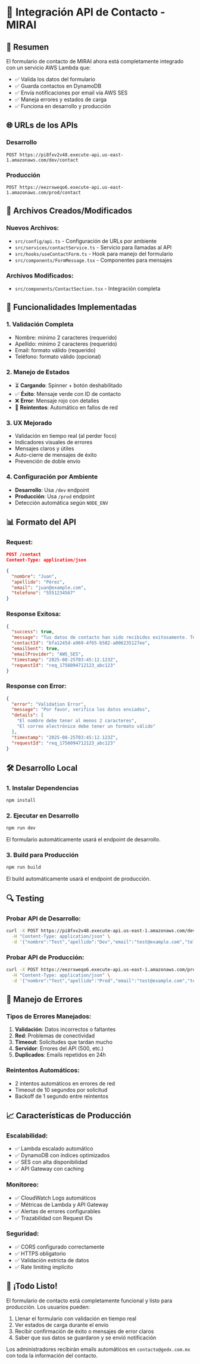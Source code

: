 # 📧 Integración API de Contacto - MIRAI

## 🎯 **Resumen**

El formulario de contacto de MIRAI ahora está completamente integrado con un servicio AWS Lambda que:

- ✅ Valida los datos del formulario
- ✅ Guarda contactos en DynamoDB
- ✅ Envía notificaciones por email vía AWS SES
- ✅ Maneja errores y estados de carga
- ✅ Funciona en desarrollo y producción

## 🌐 **URLs de los APIs**

### Desarrollo
```
POST https://pi8fxv2v48.execute-api.us-east-1.amazonaws.com/dev/contact
```

### Producción
```
POST https://eezrxweqo6.execute-api.us-east-1.amazonaws.com/prod/contact
```

## 📁 **Archivos Creados/Modificados**

### Nuevos Archivos:
- `src/config/api.ts` - Configuración de URLs por ambiente
- `src/services/contactService.ts` - Servicio para llamadas al API
- `src/hooks/useContactForm.ts` - Hook para manejo del formulario
- `src/components/FormMessage.tsx` - Componentes para mensajes

### Archivos Modificados:
- `src/components/ContactSection.tsx` - Integración completa

## 🔧 **Funcionalidades Implementadas**

### 1. **Validación Completa**
- Nombre: mínimo 2 caracteres (requerido)
- Apellido: mínimo 2 caracteres (requerido)
- Email: formato válido (requerido)
- Teléfono: formato válido (opcional)

### 2. **Manejo de Estados**
- ⏳ **Cargando**: Spinner + botón deshabilitado
- ✅ **Éxito**: Mensaje verde con ID de contacto
- ❌ **Error**: Mensaje rojo con detalles
- 🔄 **Reintentos**: Automático en fallos de red

### 3. **UX Mejorado**
- Validación en tiempo real (al perder foco)
- Indicadores visuales de errores
- Mensajes claros y útiles
- Auto-cierre de mensajes de éxito
- Prevención de doble envío

### 4. **Configuración por Ambiente**
- **Desarrollo**: Usa `/dev` endpoint
- **Producción**: Usa `/prod` endpoint
- Detección automática según `NODE_ENV`

## 📊 **Formato del API**

### Request:
```json
POST /contact
Content-Type: application/json

{
  "nombre": "Juan",
  "apellido": "Pérez",
  "email": "juan@example.com",
  "telefono": "5551234567"
}
```

### Response Exitosa:
```json
{
  "success": true,
  "message": "Tus datos de contacto han sido recibidos exitosamente. Te contactaremos pronto.",
  "contactId": "bfa1245d-a969-4f65-b582-a006235127ee",
  "emailSent": true,
  "emailProvider": "AWS_SES",
  "timestamp": "2025-08-25T03:45:12.123Z",
  "requestId": "req_1756094712123_abc123"
}
```

### Response con Error:
```json
{
  "error": "Validation Error",
  "message": "Por favor, verifica los datos enviados",
  "details": [
    "El nombre debe tener al menos 2 caracteres",
    "El correo electrónico debe tener un formato válido"
  ],
  "timestamp": "2025-08-25T03:45:12.123Z",
  "requestId": "req_1756094712123_abc123"
}
```

## 🛠️ **Desarrollo Local**

### 1. **Instalar Dependencias**
```bash
npm install
```

### 2. **Ejecutar en Desarrollo**
```bash
npm run dev
```

El formulario automáticamente usará el endpoint de desarrollo.

### 3. **Build para Producción**
```bash
npm run build
```

El build automáticamente usará el endpoint de producción.

## 🔍 **Testing**

### Probar API de Desarrollo:
```bash
curl -X POST https://pi8fxv2v48.execute-api.us-east-1.amazonaws.com/dev/contact \
  -H "Content-Type: application/json" \
  -d '{"nombre":"Test","apellido":"Dev","email":"test@example.com","telefono":"5551234567"}'
```

### Probar API de Producción:
```bash
curl -X POST https://eezrxweqo6.execute-api.us-east-1.amazonaws.com/prod/contact \
  -H "Content-Type: application/json" \
  -d '{"nombre":"Test","apellido":"Prod","email":"test@example.com","telefono":"5551234567"}'
```

## 🚨 **Manejo de Errores**

### Tipos de Errores Manejados:
1. **Validación**: Datos incorrectos o faltantes
2. **Red**: Problemas de conectividad
3. **Timeout**: Solicitudes que tardan mucho
4. **Servidor**: Errores del API (500, etc.)
5. **Duplicados**: Emails repetidos en 24h

### Reintentos Automáticos:
- 2 intentos automáticos en errores de red
- Timeout de 10 segundos por solicitud
- Backoff de 1 segundo entre reintentos

## 📈 **Características de Producción**

### Escalabilidad:
- ✅ Lambda escalado automático
- ✅ DynamoDB con índices optimizados
- ✅ SES con alta disponibilidad
- ✅ API Gateway con caching

### Monitoreo:
- ✅ CloudWatch Logs automáticos
- ✅ Métricas de Lambda y API Gateway
- ✅ Alertas de errores configurables
- ✅ Trazabilidad con Request IDs

### Seguridad:
- ✅ CORS configurado correctamente
- ✅ HTTPS obligatorio
- ✅ Validación estricta de datos
- ✅ Rate limiting implícito

## 🎉 **¡Todo Listo!**

El formulario de contacto está completamente funcional y listo para producción. Los usuarios pueden:

1. Llenar el formulario con validación en tiempo real
2. Ver estados de carga durante el envío
3. Recibir confirmación de éxito o mensajes de error claros
4. Saber que sus datos se guardaron y se envió notificación

Los administradores recibirán emails automáticos en `contacto@gedx.com.mx` con toda la información del contacto.

